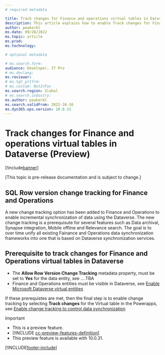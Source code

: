 ```yaml
---
# required metadata

title: Track changes for Finance and operations virtual tables in Dataverse (Preview)
description: This article explains how to enable Track changes for Finance and Operations virtual tables in Microsoft Dataverse.
author: peakerbl
ms.date: 09/28/2022
ms.topic: article
ms.prod:
ms.technology: 

# optional metadata

# ms.search.form:
audience: Developer, IT Pro
# ms.devlang: 
ms.reviewer: 
# ms.tgt_pltfrm: 
# ms.custom: NotInToc
ms.search.region: Global
# ms.search.industry:
ms.author: peakerbl
ms.search.validFrom: 2022-10-10
ms.dyn365.ops.version: 10.0.31
---
```


# Track changes for Finance and operations virtual tables in Dataverse (Preview) 

[!include[banner](../includes/banner.md)]

[This topic is pre-release documentation and is subject to change.]

## SQL Row version change tracking for Finance and Operations

A new change tracking option has been added to Finance and Operations to enable incremental synchronization of data using the Dataverse. The new change tracking is a prerequisute for several features such as Data archival, Synapse integration, Mobile offline and Relevance search. The goal is to over time unify all existing Fainance and Operations data synchronization frameworks into one that is based on Dataverse synchronization services.

## Prerequisite to track changes for Finance and Operations virtual tables in Dataverse 

- The **Allow Row Version Change Tracking** metadata property, must be set to **Yes** for the data entity, see ....TBA
- Finance and Operations entities must be visible in Dataverse, see [Enable Microsoft Dataverse virtual entities](/enable-virtual-entities.md)
 
If these prerequistes are met, then the final step is to enable change tracking by selecting **Track changes** for the Virtual table in the Powerapps, see [Enable change tracking to control data synchronization](/power-platform/admin/enable-change-tracking-control-data-synchronization.md)

> [!IMPORTANT]
> - This is a preview feature.
> - [!INCLUDE [cc-preview-features-definition](../../../includes/cc-preview-features-definition.md)]
> - This preview feature is available with 10.0.31.

[!INCLUDE[footer-include](../../../includes/footer-banner.md)]
